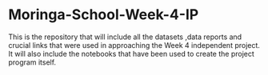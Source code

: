 # Moringa-School-Week-4-IP
This is the repository that will include all the datasets ,data reports and crucial links that were used in approaching the Week 4 independent project. It will also include the notebooks that have been used to create the project program itself.
